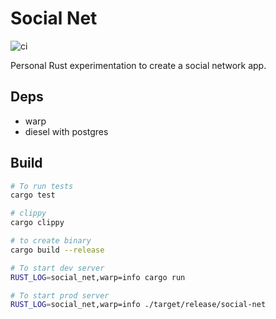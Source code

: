# Social Net

![ci](https://github.com/HandOfGod94/social-net/workflows/ci/badge.svg)

Personal Rust experimentation to create a social network app.

## Deps
- warp
- diesel with postgres

## Build
```sh
# To run tests
cargo test

# clippy
cargo clippy

# to create binary
cargo build --release

# To start dev server
RUST_LOG=social_net,warp=info cargo run

# To start prod server
RUST_LOG=social_net,warp=info ./target/release/social-net
```
